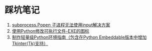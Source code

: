 # 踩坑笔记

1. [subprocess.Popen 子进程无法使用input解决方案](https://blog.csdn.net/qq_44183661/article/details/124725632)  
2. [使用Python修改可执行文件-EXE的图标](https://blog.csdn.net/qq_44183661/article/details/124929929)  
3. [制作轻量级Python环境指南（包含在Python Embeddable版本中增加Tkinter(Tk)支持）](https://blog.csdn.net/qq_44183661/article/details/133975335)
